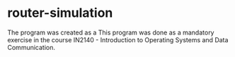 # router-simulation
The program was created as a This program was done as a mandatory exercise in the course IN2140 - Introduction to Operating Systems and Data Communication.
